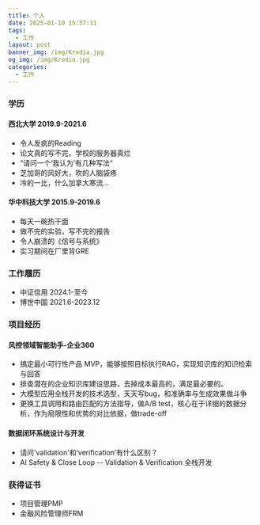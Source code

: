 ```yaml
---
title: 个人
date: 2025-01-10 15:37:11
tags:
  - 工作
layout: post
banner_img: /img/Krodia.jpg
og_img: /img/Krodia.jpg
categories: 
  - 工作
---
```


### 学历
#### 西北大学 2019.9-2021.6
- 令人发疯的Reading
- 论文真的写不完，学校的服务器真烂
- “请问一个‘我认为’有几种写法“
- 芝加哥的风好大，吹的人脑袋疼
- 冷的一比，什么加拿大寒流...
#### 华中科技大学 2015.9-2019.6
- 每天一碗热干面
- 做不完的实验，写不完的报告
- 令人崩溃的《信号与系统》
- 实习期间在厂里背GRE
### 工作履历
- 中证信用 2024.1-至今
- 博世中国 2021.6-2023.12
### 项目经历
#### 风控领域智能助手-企业360
- 搞定最小可行性产品 MVP，能够按照目标执行RAG，实现知识库的知识检索与回答
- 排查潜在的企业知识库建设思路，去掉成本最高的，满足最必要的。
- 大模型应用全栈开发的技术选型，天天写bug，和准确率与生成效果做斗争
- 更换工具调用和路由匹配的方法指导，做A/B test，核心在于详细的数据分析，作为局限性和优势的对比依据，做trade-off

#### 数据闭环系统设计与开发
- 请问'validation'和‘verification’有什么区别？
- AI Safety & Close Loop -- Validation & Verification 全栈开发

### 获得证书
- 项目管理PMP
- 金融风险管理师FRM
